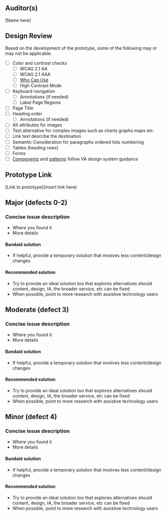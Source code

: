 ## Auditor(s)

[Name here]

## Design Review
Based on the development of the prototype, some of the following may or may not be applicable. 
- [ ] Color and contrast checks
  - [ ] WCAG 2.1 AA
  - [ ] WCAG 2.1 AAA
  - [ ] [Who Can Use](https://www.whocanuse.com/?b=ecece5&c=000000&f=20&s=)
  - [ ] High Contrast Mode
- [ ] Keyboard navigation
  - [ ] Annotations (if needed)
  - [ ] Label Page Regions
- [ ] Page Title
- [ ] Heading order
  - [ ] Annotations (if needed)
- [ ] Alt attributes for images
- [ ] Text alternative for complex images such as charts graphs maps etc.
- [ ] Link text describe the destination
- [ ] Semantic Consideration for paragraphs ordered lists numbering
- [ ] Tables (heading rows)
- [ ] Forms 
- [ ] [Components](https://design.va.gov/components/) and [patterns](https://design.va.gov/patterns/) follow VA design system guidance

## Prototype Link

[Link to prototype](insert link here)

## Major (defects 0-2)

### Concise issue description
- Where you found it
- More details

#### Bandaid solution
- If helpful, provide a temporary solution that involves less content/design changes

#### Recommended solution
- Try to provide an ideal solution too that explores alternatives should content, design, IA, the broader service, etc can be fixed
- When possible, point to more research with assistive technology users

## Moderate (defect 3)

### Concise issue description
- Where you found it
- More details

#### Bandaid solution
- If helpful, provide a temporary solution that involves less content/design changes

#### Recommended solution
- Try to provide an ideal solution too that explores alternatives should content, design, IA, the broader service, etc can be fixed
- When possible, point to more research with assistive technology users

## Minor (defect 4)

### Concise issue description
- Where you found it
- More details

#### Bandaid solution
- If helpful, provide a temporary solution that involves less content/design changes

#### Recommended solution
- Try to provide an ideal solution too that explores alternatives should content, design, IA, the broader service, etc can be fixed
- When possible, point to more research with assistive technology users
